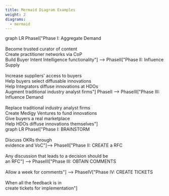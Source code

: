 ```yaml
---
title: Mermaid Diagram Examples
weight: 2
diagrams: 
  - mermaid
---
```


<div class="mermaid">
graph LR
    PhaseI["Phase I: Aggregate Demand<br><br>Become trusted curator of content<br>Create practitioner networks via CoP<br>Build Buyer Intent Intelligence functionality"] --> PhaseII["Phase II: Influence Supply<br><br>Increase suppliers' access to buyers<br>Help buyers select diffusable innovations<br>Help Integrators diffuse innovations at HDOs<br>Augment traditional industry analyst firms"]
    PhaseII --> PhaseIII["Phase III: Influence Demand<br><br>Replace traditional industry analyst firms<br>Create Medigy Ventures to fund innovations<br>Give buyers a real marketplace<br>Help HDOs diffuse innovations themselves"]
</div>
        
<div class="mermaid">
graph LR
    PhaseI["Phase I: BRAINSTORM<br><br>Discuss OKRs through<br>evidence and VoC"]--> PhaseII["Phase II: CREATE a RFC<br><br>Any discussion that leads to a decision should be <br> an RFC"] --> PhaseIII["Phase III: OBTAIN COMMENTS<br><br>Allow a week for comments"] --> PhaseIV["Phase IV: CREATE TICKETS<br><br>When all the feedback is in <br> create tickets for implementation"]
</div>       
